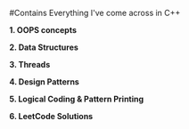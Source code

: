 #Contains Everything I've come across in C++

__1. OOPS concepts__

__2. Data Structures__

__3. Threads__

__4. Design Patterns__

__5. Logical Coding & Pattern Printing__

__6. LeetCode Solutions__
